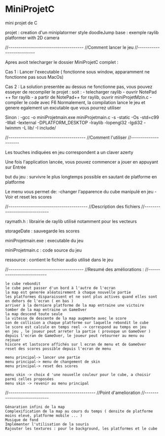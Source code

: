 # MiniProjetC
 mini projet de C

projet : creation d'un miniplatormer style doodleJump
base : exemple raylib platformer with 2D camera

//--------------------------------------
//Comment lancer le jeu
//--------------------------

Apres avoit telecharger le dossier MiniProjetC complet :

Cas 1 : Lancer l'executable ( fonctionne sous window, apparamment ne fonctionne pas sous MacOs)

Cas 2 : La solution presentée au dessus ne fonctionne pas, vous pouvez esseyer de recompiler le projet :
soit :
	- telecharger raylib
	- ouvrir NotePad ++ for raylib
	- a partir de NotePad++ for raylib, ouvrir miniProjetMzin.c
	- compiler le code avec F6
Normalement, la compilation lance le jeu et genere egalement un excutable que vous pourrez utiliser

Sinon : -gcc -o miniProjetmain.exe miniProjetmain.c -s -static -Os -std=c99 -Wall -Iexternal -DPLATFORM_DESKTOP -lraylib -lopengl32 -lgdi32 -lwinmm -L lib/ -I include/

//---------------------------------------
//Comment l'utiliser
//---------------------

Les touches indiquées en jeu correspondent a un claver azerty

Une fois l'application lancée, vous pouvez commencer a jouer en appuyant sur Entrée

but du jeu : survivre le plus longtemps possible en sautant de platforme en platforme

Le menu vous permet de:
	-changer l'apparence du cube manipulé en jeu
	-Voir et reset les scores

//----------------------------------------
//Description des fichiers
//------------------------------

raymath.h : librairie de raylib utilisé notamment pour les vecteurs

storageDate : sauvegarde les scores

miniProjetmain.exe : executable du jeu

miniProjetmain.c : code source du jeu

ressource : contient le fichier audio utilisé dans le jeu


//--------------------------------------
//Resumé des améliorations :
//---------------------------

	le cube rebondit
	le cube peut passer d'un bord à l'autre de l'ecran
	la map est generée aléatoirement à chaque nouvelle partie
	les platformes disparaissent et ne sont plus actives quand elles sont en dehors de l'ecran ( en bas )
	arriver à la derniere platforme de la map entraine une victoire
	tomber de la map entraine un GameOver
	la map descend toute seule
	la vitesse de descente de la map augmente avec le score
	son de collision a chaque platforme sur laquelle rebondit le cube
	le score est calcule en temps reel -> correspond au temps en jeu
	en jeu , le joueur peut arreter la partie ( provoque un GameOver )
	depuis l'ecran de GameOver, le joueur peut retourner au menu ou rejouer
	hiscore et lastscore affichés sur l ecran de menu et de GameOver
	reset des scores possible depuis l'ecran de menu

	menu principal-> lancer une partie
	menu principal-> menu de changement de skin
	menu principal-> reset des scores

	menu skin -> choix d 'une nouvelle couleur pour le cube, a choisir parmi celles proposées
	menu skin -> revenir au menu principal

//--------------------------------------------
//Point d'amelioration
//-----------------------------

	Génaration infini de la map
	Complexification de la map au cours du temps ( densite de platforme moins elevé, platforme mobile ... )
	Musique de fond
	Implémenter l'utilisation de la souris
	Rajouter les textures : pour le background, les platformes et le cube
